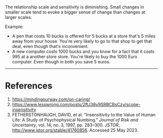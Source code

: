   
The relationship scale and sensitivity is diminishing. Small changes in smaller scale tend to evoke a bigger sense of change than changes at larger scales. 

Example:
- A pen that costs 10 bucks is offered for 5 bucks at a store that's 5 miles away from your house. You're very likely to go to that shop to get that deal, even though that's inconvenient. 
- A new computer costs 1000 bucks and you know for a fact that it costs 995 at a another store store. You're likely to buy the 1000 Euro computer. Even though in both you save 5 euros. 







---
# References
1. https://mindingourway.com/on-caring/
2. https://www.lesswrong.com/posts/2ftJ38y9SRBCBsCzy/scope-insensitivity
3. FETHERSTONHAUGH, DAVID, et al. “Insensitivity to the Value of Human Life: A Study of Psychophysical Numbing.” _Journal of Risk and Uncertainty_, vol. 14, no. 3, 1997, pp. 283–300. _JSTOR_, http://www.jstor.org/stable/41760856. Accessed 25 May 2023. 